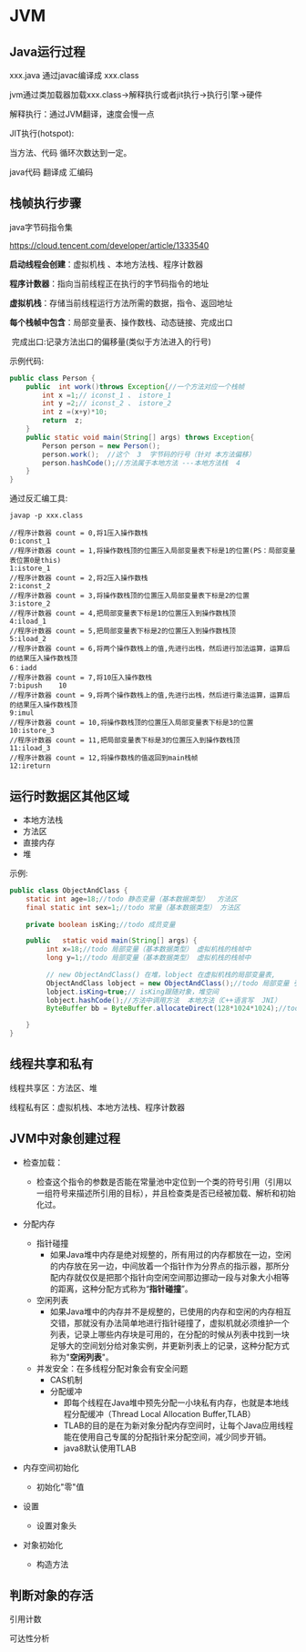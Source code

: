 # JVM

## Java运行过程

xxx.java 通过javac编译成 xxx.class

jvm通过类加载器加载xxx.class->解释执行或者jit执行->执行引擎->硬件

解释执行：通过JVM翻译，速度会慢一点

JIT执行(hotspot):

当方法、代码 循环次数达到一定。

java代码 翻译成 汇编码



## 栈帧执行步骤

java字节码指令集

https://cloud.tencent.com/developer/article/1333540



**启动线程会创建**：虚拟机栈 、本地方法栈、程序计数器

**程序计数器**：指向当前线程正在执行的字节码指令的地址

**虚拟机栈**：存储当前线程运行方法所需的数据，指令、返回地址

**每个栈帧中包含**：局部变量表、操作数栈、动态链接、完成出口

​	完成出口:记录方法出口的偏移量(类似于方法进入的行号)

示例代码:

```java
public class Person {
    public  int work()throws Exception{//一个方法对应一个栈帧
        int x =1;// iconst_1 、 istore_1
        int y =2;// iconst_2 、 istore_2
        int z =(x+y)*10;
        return  z;
    }
    public static void main(String[] args) throws Exception{
        Person person = new Person();
        person.work();  //这个  3  字节码的行号（针对 本方法偏移）
        person.hashCode();//方法属于本地方法 ---本地方法栈  4
    }
}
```

通过反汇编工具:

```
javap -p xxx.class
```

```
//程序计数器 count = 0,将1压入操作数栈
0:iconst_1
//程序计数器 count = 1,将操作数栈顶的位置压入局部变量表下标是1的位置(PS：局部变量表位置0是this)
1:istore_1
//程序计数器 count = 2,将2压入操作数栈
2:iconst_2
//程序计数器 count = 3,将操作数栈顶的位置压入局部变量表下标是2的位置
3:istore_2
//程序计数器 count = 4,把局部变量表下标是1的位置压入到操作数栈顶
4:iload_1
//程序计数器 count = 5,把局部变量表下标是2的位置压入到操作数栈顶
5:iload_2
//程序计数器 count = 6,将两个操作数栈上的值,先进行出栈，然后进行加法运算，运算后的结果压入操作数栈顶
6：iadd
//程序计数器 count = 7,将10压入操作数栈
7:bipush	10
//程序计数器 count = 9,将两个操作数栈上的值,先进行出栈，然后进行乘法运算，运算后的结果压入操作数栈顶
9:imul
//程序计数器 count = 10,将操作数栈顶的位置压入局部变量表下标是3的位置
10:istore_3
//程序计数器 count = 11,把局部变量表下标是3的位置压入到操作数栈顶
11:iload_3
//程序计数器 count = 12,将操作数栈的值返回到main栈帧
12:ireturn
```



## 运行时数据区其他区域

- 本地方法栈
- 方法区
- 直接内存
- 堆



示例:

```java
public class ObjectAndClass {
    static int age=18;//todo 静态变量（基本数据类型）  方法区
    final static int sex=1;//todo 常量（基本数据类型） 方法区
    
    private boolean isKing;//todo 成员变量 

    public   static void main(String[] args) {
         int x=18;//todo 局部变量（基本数据类型） 虚拟机栈的栈帧中
         long y=1;//todo 局部变量（基本数据类型） 虚拟机栈的栈帧中
        
         // new ObjectAndClass() 在堆，lobject 在虚拟机栈的局部变量表,
         ObjectAndClass lobject = new ObjectAndClass();//todo 局部变量 引用  （对象）
         lobject.isKing=true;// isKing跟随对象，堆空间
         lobject.hashCode();//方法中调用方法  本地方法（C++语言写  JNI）
         ByteBuffer bb = ByteBuffer.allocateDirect(128*1024*1024);//todo 直接分配128M的直接内存

    }
}
```





## 线程共享和私有

线程共享区：方法区、堆

线程私有区：虚拟机栈、本地方法栈、程序计数器





## JVM中对象创建过程

- 检查加载：
  - 检查这个指令的参数是否能在常量池中定位到一个类的符号引用（引用以一组符号来描述所引用的目标），并且检查类是否已经被加载、解析和初始化过。

- 分配内存
  - 指针碰撞
    - 如果Java堆中内存是绝对规整的，所有用过的内存都放在一边，空闲的内存放在另一边，中间放着一个指针作为分界点的指示器，那所分配内存就仅仅是把那个指针向空闲空间那边挪动一段与对象大小相等的距离，这种分配方式称为“**指针碰撞**”。
  - 空闲列表
    - 如果Java堆中的内存并不是规整的，已使用的内存和空闲的内存相互交错，那就没有办法简单地进行指针碰撞了，虚拟机就必须维护一个列表，记录上哪些内存块是可用的，在分配的时候从列表中找到一块足够大的空间划分给对象实例，并更新列表上的记录，这种分配方式称为"**空闲列表**"。
  - 并发安全：在多线程分配对象会有安全问题
    - CAS机制
    - 分配缓冲
      - 即每个线程在Java堆中预先分配一小块私有内存，也就是本地线程分配缓冲（Thread Local Allocation Buffer,TLAB）
      - TLAB的目的是在为新对象分配内存空间时，让每个Java应用线程能在使用自己专属的分配指针来分配空间，减少同步开销。
      - java8默认使用TLAB

- 内存空间初始化
  - 初始化"零"值
- 设置
  - 设置对象头
- 对象初始化
  - 构造方法



## 判断对象的存活

引用计数

可达性分析